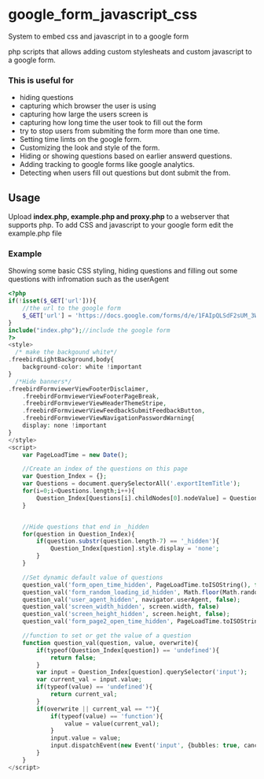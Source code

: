# google_form_javascript_css
System to embed css and javascript in to a google form

php scripts that allows adding custom stylesheats and custom javascript to
a google form.

### This is useful for
* hiding questions
* capturing which browser the user is using
* capturing how large the users screen is
* capturing how long time the user took to fill out the form
* try to stop users from submiting the form more than one time.
* Setting time limts on the google form.
* Customizing the look and style of the form.
* Hiding or showing questions based on earlier answerd questions.
* Adding tracking to google forms like google analytics.
* Detecting when users fill out questions but dont submit the from.


## Usage
Upload **index.php, example.php and proxy.php** to a webserver that supports php.
To add CSS and javascript to your google form edit the example.php file

### Example
Showing some basic CSS styling, hiding questions and filling out some questions with infromation such as the userAgent
```php
<?php
if(!isset($_GET['url'])){
	//the url to the google form
	$_GET['url'] = 'https://docs.google.com/forms/d/e/1FAIpQLSdF2sUM_3WkdMgtEBd2NlSgKrVdhMMtHJ5_zjOtURrTCootCQ/viewform';
}
include("index.php");//include the google form 
?>
<style>
  /* make the backgound white*/
.freebirdLightBackground,body{
    background-color: white !important
}
  /*Hide banners*/
.freebirdFormviewerViewFooterDisclaimer,
	.freebirdFormviewerViewFooterPageBreak,
	.freebirdFormviewerViewHeaderThemeStripe,
	.freebirdFormviewerViewFeedbackSubmitFeedbackButton,
	.freebirdFormviewerViewNavigationPasswordWarning{
    display: none !important
}
</style>
<script>
	var PageLoadTime = new Date();

	//Create an index of the questions on this page
	var Question_Index = {};
	var Questions = document.querySelectorAll('.exportItemTitle');
	for(i=0;i<Questions.length;i++){
		Question_Index[Questions[i].childNodes[0].nodeValue] = Questions[i].parentElement.parentElement.parentElement.parentElement.parentElement;
	}


	//Hide questions that end in _hidden
	for(question in Question_Index){
		if(question.substr(question.length-7) == '_hidden'){
			Question_Index[question].style.display = 'none';
		}
	}

	//Set dynamic default value of questions
	question_val('form_open_time_hidden', PageLoadTime.toISOString(), false);
	question_val('form_random_loading_id_hidden', Math.floor(Math.random() * 1000000), false);
	question_val('user_agent_hidden', navigator.userAgent, false);
	question_val('screen_width_hidden', screen.width, false)
	question_val('screen_height_hidden', screen.height, false);
	question_val('form_page2_open_time_hidden', PageLoadTime.toISOString(), false);

	//function to set or get the value of a question
	function question_val(question, value, overwrite){
		if(typeof(Question_Index[question]) == 'undefined'){
			return false;
		}
		var input = Question_Index[question].querySelector('input');
		var current_val = input.value;
		if(typeof(value) == 'undefined'){
			return current_val;
		}
		if(overwrite || current_val == ""){
			if(typeof(value) == 'function'){
				value = value(current_val);
			}
			input.value = value;
			input.dispatchEvent(new Event('input', {bubbles: true, cancelable: true}));
		}
	}
</script>
```

